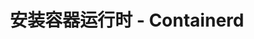 ---
title: 安装容器运行时 - Containerd
linkTitle: 安装容器运行时 - Containerd
weight: 3
slug: install-cri-containerd
---